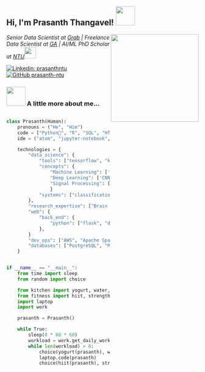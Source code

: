 <h2> Hi, I'm Prasanth Thangavel! <img src="https://media.giphy.com/media/BLy7N6MJNYCeMeuB18/giphy.gif" width="50"></h2>
<img align='right' src="https://media.giphy.com/media/H7r5XcQccQvlXPwUOR/giphy.gif" width="230">
<p><em>Senior Data Scientist at <a href="https://www.grab.com/">Grab</a> | Freelance Data Scientist at <a href="https://generalassemb.ly/">GA</a> | AI/ML PhD Scholar at <a href="https://www.ntu.edu.sg">NTU</a><img src="https://media.giphy.com/media/U2LqsKYUCXCZp5u2jP/giphy.gif" width="30">
</em></p>

[![Linkedin: prasanthntu](https://img.shields.io/badge/-prasanthntu-blue?style=flat-square&logo=Linkedin&logoColor=white&link=https://www.linkedin.com/in/prasanthntu/)](https://www.linkedin.com/in/prasanthntu/)
[![GitHub prasanth-ntu](https://img.shields.io/github/followers/prasanth-ntu?label=follow&style=social)](https://github.com/prasanth-ntu)

### <img src="https://media.giphy.com/media/5QQpfPOJEnkeK7tTBr/giphy.gif" width="50"> A little more about me...  

```python

class Prasanth(Human):
    pronouns = ("He", "Him")
    code = ["Python🐍", "R", "SQL", "HTML", "CSS", "Matlab", "LabView", "Go"]
    ide = ("atom", "jupyter-notebook", "notepad++", "vscode", "Goland")

    technologies = {
        "data_science": {
            "tools": ["tensorflow", "keras",  "sklearn", "scipy", "nltk", "numpy", "pandas", "matplotlib", "seaborn", "opencv", "GPT", ...],
            "concepts": {
                "Machine Learning": ['Linear & Logistic Regression', 'SVM', 'KNN', 'Decision Trees', 'Gradient Boosting', 'MLP', 'Ensemble', ...], 
                "Deep Learning": ['CNN', 'RNN', 'GPT'], 
                "Signal Processing": ['Spectral', 'FFT', 'Wavelets', 'STFT', 'Stockwell']
                }
            "systems": ["classification", "regression", "clustering", "recommendation", "object-recognition", "nlp"]
        },
        "research_expertise": ["Brain signals", "EEG", "Epilepsy", "Automated Detection", "MedTech", "Data Analytics", "Dynamic Pricing", "Fraud Detection"], 
        "web": {
            "back_end": {
                "python": ["flask", "django", "dash"],
            },
        }
        "dev_ops": ["AWS", "Apache Spark", "Airflow"],
        "databases": ["PostgreSQL", "MySql", "sqlite", "Datalake", "DataWarehouse"],
    }


if __name__ == "__main__":
    from time import sleep
    from random import choice

    from kitchen import yogurt, water, snacks
    from fitness import hiit, strength_training, jogging, walking, hiking
    import laptop
    import work

    prasanth = Prasanth()

    while True:
        sleep(8 * 60 * 60)
        workload = work.get_daily_workload()
        while len(workload) > 0:
            choice(yogurt(prasanth), water(prasanth), snacks(prasanth), fruits(prasanth))
            laptop.code(prasanth)
            choice(hiit(prasanth), strength_training(prasanth), jogging(prasanth), walking(prasanth), hiking(prasanth)
            
